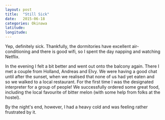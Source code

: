 ```yaml
---
layout: post
title:  "Still Sick"
date:   2015-06-18
categories: Okinawa
latitude:
longitude:
---
```


Yep, definitely sick. Thankfully, the dormitories have excellent air-conditioning and there is good wifi, so I spent the day napping and watching Netflix.

In the evening I felt a bit better and went out onto the balcony again. There I met a couple from Holland, Andreas and Elvy. We were having a good chat until after the sunset, when we realised that none of us had yet eaten and so we walked to a local restaurant. For the first time I was the designated interpreter for a group of people! We successfully ordered some great food, including the local favourite of bitter melon (with some help from folks at the hostel).

By the night's end, however, I had a heavy cold and was feeling rather frustrated by it.
